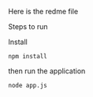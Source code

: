 Here is the redme file

Steps to run

Install

```javascipt
npm install
````

then run the application

```javascipt
node app.js
```


